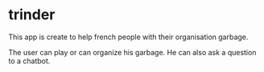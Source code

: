 # trinder

This app is create to help french people with their organisation garbage.

The user can play or can organize his garbage. He can also ask a question to a chatbot.

